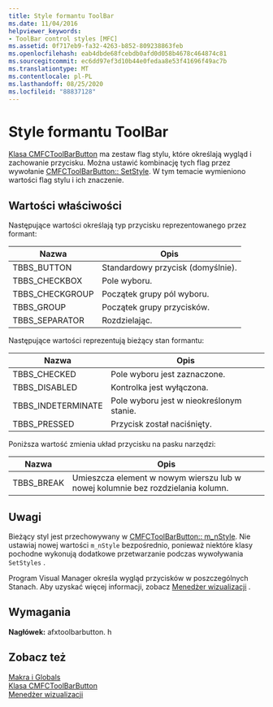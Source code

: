 ```yaml
---
title: Style formantu ToolBar
ms.date: 11/04/2016
helpviewer_keywords:
- ToolBar control styles [MFC]
ms.assetid: 0f717eb9-fa32-4263-b852-809238863feb
ms.openlocfilehash: eab4dbde68fcebdb0afd0d058b4678c464874c81
ms.sourcegitcommit: ec6dd97ef3d10b44e0fedaa8e53f41696f49ac7b
ms.translationtype: MT
ms.contentlocale: pl-PL
ms.lasthandoff: 08/25/2020
ms.locfileid: "88837128"
---
```

# <a name="toolbar-control-styles"></a>Style formantu ToolBar

[Klasa CMFCToolBarButton](../../mfc/reference/cmfctoolbarbutton-class.md) ma zestaw flag stylu, które określają wygląd i zachowanie przycisku. Można ustawić kombinację tych flag przez wywołanie [CMFCToolBarButton:: SetStyle](../../mfc/reference/cmfctoolbarbutton-class.md#setstyle). W tym temacie wymieniono wartości flag stylu i ich znaczenie.

## <a name="property-values"></a>Wartości właściwości

Następujące wartości określają typ przycisku reprezentowanego przez formant:

|Nazwa|Opis|
|-|-|
|TBBS_BUTTON|Standardowy przycisk (domyślnie).  |
|TBBS_CHECKBOX|Pole wyboru.  |
|TBBS_CHECKGROUP|Początek grupy pól wyboru.  |
|TBBS_GROUP|Początek grupy przycisków.  |
|TBBS_SEPARATOR|Rozdzielając.  |

Następujące wartości reprezentują bieżący stan formantu:

|Nazwa|Opis|
|-|-|
|TBBS_CHECKED|Pole wyboru jest zaznaczone.  |
|TBBS_DISABLED|Kontrolka jest wyłączona.  |
|TBBS_INDETERMINATE|Pole wyboru jest w nieokreślonym stanie.  |
|TBBS_PRESSED|Przycisk został naciśnięty.  |

Poniższa wartość zmienia układ przycisku na pasku narzędzi:

|Nazwa|Opis|
|-|-|
|TBBS_BREAK|Umieszcza element w nowym wierszu lub w nowej kolumnie bez rozdzielania kolumn.  |

## <a name="remarks"></a>Uwagi

Bieżący styl jest przechowywany w [CMFCToolBarButton:: m_nStyle](../../mfc/reference/cmfctoolbarbutton-class.md#m_nstyle). Nie ustawiaj nowej wartości                 `m_nStyle` bezpośrednio, ponieważ niektóre klasy pochodne wykonują dodatkowe przetwarzanie podczas wywoływania `SetStyles` .

Program Visual Manager określa wygląd przycisków w poszczególnych Stanach. Aby uzyskać więcej informacji, zobacz [Menedżer wizualizacji](../../mfc/visualization-manager.md) .

## <a name="requirements"></a>Wymagania

**Nagłówek:** afxtoolbarbutton. h

## <a name="see-also"></a>Zobacz też

[Makra i Globals](../../mfc/reference/mfc-macros-and-globals.md)<br/>
[Klasa CMFCToolBarButton](../../mfc/reference/cmfctoolbarbutton-class.md)<br/>
[Menedżer wizualizacji](../../mfc/visualization-manager.md)
